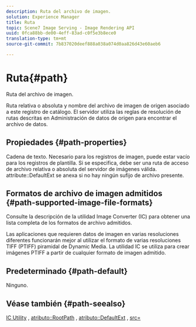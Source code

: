 ```yaml
---
description: Ruta del archivo de imagen.
solution: Experience Manager
title: Ruta
topic: Scene7 Image Serving - Image Rendering API
uuid: 0fca88bb-de00-4eff-83ad-c0f5e3b8ece0
translation-type: tm+mt
source-git-commit: 7b837020deef888a038a074d0aa826d43e60aeb6

---
```



# Ruta{#path}

Ruta del archivo de imagen.

Ruta relativa o absoluta y nombre del archivo de imagen de origen asociado a este registro de catálogo. El servidor utiliza las reglas de resolución de rutas descritas en Administración de datos de origen para encontrar el archivo de datos.

## Propiedades {#path-properties}

Cadena de texto. Necesario para los registros de imagen, puede estar vacío para los registros de plantilla. Si se especifica, debe ser una ruta de acceso de archivo relativa o absoluta del servidor de imágenes válida. attribute::DefaultExt se anexa si no hay ningún sufijo de archivo presente.

## Formatos de archivo de imagen admitidos {#path-supported-image-file-formats}

Consulte la descripción de la utilidad Image Converter (IC) para obtener una lista completa de los formatos de archivo admitidos.

Las aplicaciones que requieren datos de imagen en varias resoluciones diferentes funcionarán mejor al utilizar el formato de varias resoluciones TIFF (PTIFF) piramidal de Dynamic Media. La utilidad IC se utiliza para crear imágenes PTIFF a partir de cualquier formato de imagen admitido.

## Predeterminado {#path-default}

Ninguno.

## Véase también {#path-seealso}

[IC Utility](/help/aem-is-ir-api/is-api/is-utils/utilities/r-ic.md) , [atributo::RootPath](/help/aem-is-ir-api/is-api/image-catalog/image-serving-api-ref/c-image-catalog-reference/c-attributes-reference/r-rootpath.md) , [atributo::DefaultExt](/help/aem-is-ir-api/is-api/image-catalog/image-serving-api-ref/c-image-catalog-reference/c-attributes-reference/r-defaultext.md) , [src=](/help/aem-is-ir-api/is-api/http-ref/image-serving-api-ref/c-http-protocol-reference/c-command-reference/r-src.md)

<!-- [attribute::LowerCasePaths]() -->